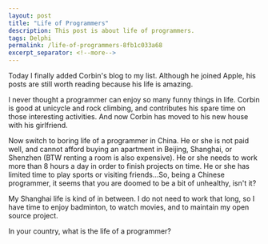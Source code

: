 ```yaml
---
layout: post
title: "Life of Programmers"
description: This post is about life of programmers.
tags: Delphi
permalink: /life-of-programmers-8fb1c033a68
excerpt_separator: <!--more-->
---
```

Today I finally added Corbin's blog to my list. Although he joined Apple, his posts are still worth reading because his life is amazing.
<!--more-->

I never thought a programmer can enjoy so many funny things in life. Corbin is good at unicycle and rock climbing, and contributes his spare time on those interesting activities. And now Corbin has moved to his new house with his girlfriend.

Now switch to boring life of a programmer in China. He or she is not paid well, and cannot afford buying an apartment in Beijing, Shanghai, or Shenzhen (BTW renting a room is also expensive). He or she needs to work more than 8 hours a day in order to finish projects on time. He or she has limited time to play sports or visiting friends…So, being a Chinese programmer, it seems that you are doomed to be a bit of unhealthy, isn't it?

My Shanghai life is kind of in between. I do not need to work that long, so I have time to enjoy badminton, to watch movies, and to maintain my open source project.

In your country, what is the life of a programmer?
